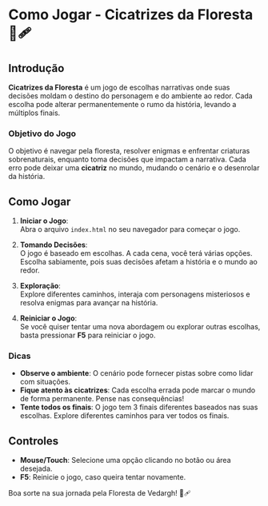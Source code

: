 
# Como Jogar - Cicatrizes da Floresta 🌲🩹

## Introdução

**Cicatrizes da Floresta** é um jogo de escolhas narrativas onde suas decisões moldam o destino do personagem e do ambiente ao redor. Cada escolha pode alterar permanentemente o rumo da história, levando a múltiplos finais.

### Objetivo do Jogo

O objetivo é navegar pela floresta, resolver enigmas e enfrentar criaturas sobrenaturais, enquanto toma decisões que impactam a narrativa. Cada erro pode deixar uma **cicatriz** no mundo, mudando o cenário e o desenrolar da história.

## Como Jogar

1. **Iniciar o Jogo**:  
   Abra o arquivo `index.html` no seu navegador para começar o jogo.

2. **Tomando Decisões**:  
   O jogo é baseado em escolhas. A cada cena, você terá várias opções. Escolha sabiamente, pois suas decisões afetam a história e o mundo ao redor.

3. **Exploração**:  
   Explore diferentes caminhos, interaja com personagens misteriosos e resolva enigmas para avançar na história.

4. **Reiniciar o Jogo**:  
   Se você quiser tentar uma nova abordagem ou explorar outras escolhas, basta pressionar **F5** para reiniciar o jogo.

### Dicas

- **Observe o ambiente**: O cenário pode fornecer pistas sobre como lidar com situações.
- **Fique atento às cicatrizes**: Cada escolha errada pode marcar o mundo de forma permanente. Pense nas consequências!
- **Tente todos os finais**: O jogo tem 3 finais diferentes baseados nas suas escolhas. Explore diferentes caminhos para ver todos os finais.

## Controles

- **Mouse/Touch**: Selecione uma opção clicando no botão ou área desejada.
- **F5**: Reinicie o jogo, caso queira tentar novamente.

Boa sorte na sua jornada pela Floresta de Vedargh! 🌲🩹
